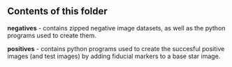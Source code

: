 ## Contents of this folder

**negatives** - contains zipped negative image datasets, as well as the python programs used to create them.

**positives** - contains python programs used to create the succesful positive images (and test images) by adding fiducial markers to a base star image.
